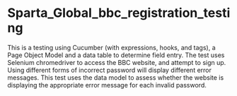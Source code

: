 # Sparta_Global_bbc_registration_testing

This is a testing using Cucumber (with expressions, hooks, and tags), a Page Object Model and a data table to determine field entry. The test uses Selenium chromedriver to access the BBC website, and attempt to sign up. Using different forms of incorrect password will display different error messages. This test uses the data model to assess whether the website is displaying the appropriate error message for each invalid password.
